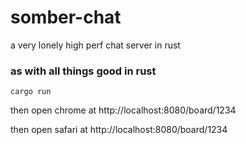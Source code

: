 # somber-chat
a very lonely high perf chat server in rust

### as with all things good in rust

```
cargo run
```

then open chrome at http://localhost:8080/board/1234

then open safari at http://localhost:8080/board/1234